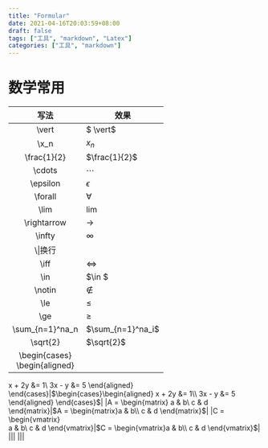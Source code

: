 ```yaml
---
title: "Formular"
date: 2021-04-16T20:03:59+08:00
draft: false
tags: ["工具", "markdown", "Latex"]
categories: ["工具", "markdown"]
---
```




# 数学常用

| 写法 | 效果 |
| :--: | ---- |
| \vert | $ \vert$ |
| \x_n | $x_n$ |
|\frac{1}{2}|$\frac{1}{2}$|
|\cdots|$\cdots$|
|\epsilon|$\epsilon$|
|\forall|$\forall$|
|\lim|$\lim$|
|\rightarrow|$\rightarrow$|
|\infty|$\infty$|
|\\\\|换行|
|\iff|$\iff$|
|\in|$\in $|
|\notin|$\notin$|
|\le|$\le$|
|\ge|$\ge$|
|\sum_{n=1}^na_n|$\sum_{n=1}^na_i$|
|\sqrt{2}|$\sqrt{2}$|
|\begin{cases}<br />\begin{aligned}
x + 2y &= 1\\
3x - y &= 5
\end{aligned}
\end{cases}|$\begin{cases}\begin{aligned} x + 2y &= 1\\
3x - y &= 5
\end{aligned}
\end{cases}$|
|A = \begin{matrix}  a & b\\ c & d \end{matrix}|$A = \begin{matrix}a & b\\
c & d
\end{matrix}$|
|C = \begin{vmatrix}<br/>a & b\\
c & d
\end{vmatrix}|$C = \begin{vmatrix}a & b\\
c & d
\end{vmatrix}$|
|||
|||


